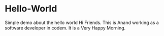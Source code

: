 # Hello-World
Simple demo about the hello world
Hi Friends.
This is Anand working as a software developer in codem.
It is a Very Happy Morning. 
